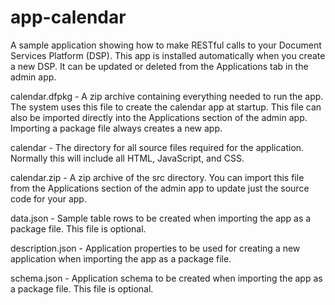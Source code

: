 app-calendar
========

A sample application showing how to make RESTful calls to your Document Services Platform (DSP). This app is installed automatically when you create a new DSP. It can be updated or deleted from the Applications tab in the admin app.

calendar.dfpkg - A zip archive containing everything needed to run the app. The system uses this file to create the calendar app at startup. This file can also be imported directly into the Applications section of the admin app.  Importing a package file always creates a new app.  

calendar - The directory for all source files required for the application.  Normally this will include all HTML, JavaScript, and CSS.

calendar.zip - A zip archive of the src directory.  You can import this file from the Applications section of the admin app to update just the source code for your app.

data.json - Sample table rows to be created when importing the app as a package file. This file is optional.

description.json - Application properties to be used for creating a new application when importing the app as a package file.

schema.json - Application schema to be created when importing the app as a package file. This file is optional.
